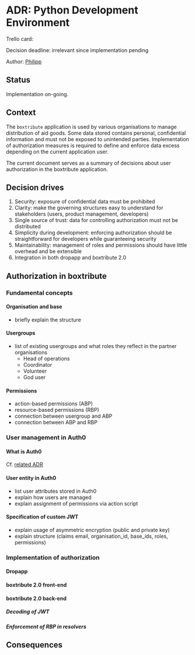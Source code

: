 # ADR: Python Development Environment

Trello card:

Decision deadline: irrelevant since implementation pending

Author: [Philipp](https://github.com/orgs/boxwise/people/pylipp)

## Status

Implementation on-going.

## Context

The `boxtribute` application is used by various organisations to manage distribution of aid goods. Some data stored contains personal, confidential information and must not be exposed to unintended parties. Implementation of authorization measures is required to define and enforce data excess depending on the current application user.

The current document serves as a summary of decisions about user authorization in the boxtribute application.

## Decision drives

1. Security: exposure of confidential data must be prohibited
1. Clarity: make the governing structures easy to understand for stakeholders (users, product management, developers)
1. Single source of trust: data for controlling authorization must not be distributed
1. Simplicity during development: enforcing authorization should be straightforward for developers while guaranteeing security
1. Maintainability: management of roles and permissions should have little overhead and be extensible
1. Integration in both dropapp and boxtribute 2.0

## Authorization in boxtribute

### Fundamental concepts

#### Organisation and base

- briefly explain the structure

#### Usergroups

- list of existing usergroups and what roles they reflect in the partner organisations
    - Head of operations
    - Coordinator
    - Volunteer
    - God user

#### Permissions

- action-based permissions (ABP)
- resource-based permissions (RBP)
- connection between usergroup and ABP
- connection between ABP and RBP

### User management in Auth0

#### What is Auth0

Cf. [related ADR](./docs/adr/adr_auth0.md)

#### User entity in Auth0

- list user attributes stored in Auth0
- explain how users are managed
- explain assignment of permissions via action script

#### Specification of custom JWT

- explain usage of asymmetric encryption (public and private key)
- explain structure (claims email, organisation_id, base_ids, roles, permissions)

### Implementation of authorization

#### Dropapp

#### boxtribute 2.0 front-end

#### boxtribute 2.0 back-end

##### Decoding of JWT

##### Enforcement of RBP in resolvers

## Consequences
